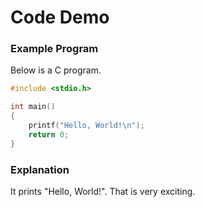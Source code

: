 # Code Demo

### Example Program

Below is a C program.

``` C
#include <stdio.h>

int main()
{
    printf("Hello, World!\n");
    return 0;
}
```

### Explanation

It prints "Hello, World!". That is very exciting.
